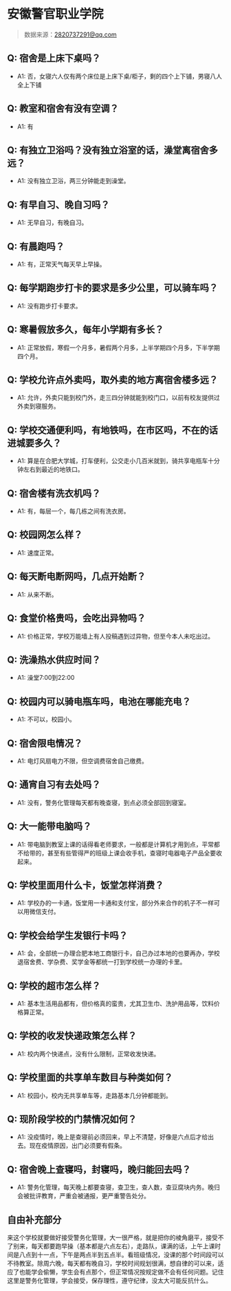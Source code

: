 # 安徽警官职业学院

> 数据来源：2820737291@qq.com

## Q: 宿舍是上床下桌吗？

- A1: 否，女寝六人仅有两个床位是上床下桌/柜子，剩的四个上下铺，男寝八人全上下铺

## Q: 教室和宿舍有没有空调？

- A1: 有

## Q: 有独立卫浴吗？没有独立浴室的话，澡堂离宿舍多远？

- A1: 没有独立卫浴，两三分钟能走到澡堂。

## Q: 有早自习、晚自习吗？

- A1: 无早自习，有晚自习。

## Q: 有晨跑吗？

- A1: 有，正常天气每天早上早操。

## Q: 每学期跑步打卡的要求是多少公里，可以骑车吗？

- A1: 没有跑步打卡要求。

## Q: 寒暑假放多久，每年小学期有多长？

- A1: 正常放假，寒假一个月多，暑假两个月多，上半学期四个月多，下半学期四个月。

## Q: 学校允许点外卖吗，取外卖的地方离宿舍楼多远？

- A1: 允许，外卖只能到校门外，走三四分钟就能到校门口，以前有校友提供过外卖到寝服务。

## Q: 学校交通便利吗，有地铁吗，在市区吗，不在的话进城要多久？

- A1: 算是在合肥大学城，打车便利，公交走小几百米就到，骑共享电瓶车十分钟左右到最近的地铁口。

## Q: 宿舍楼有洗衣机吗？

- A1: 有，每层一个，每几栋之间有洗衣房。

## Q: 校园网怎么样？

- A1: 速度正常。

## Q: 每天断电断网吗，几点开始断？

- A1: 从来不断。

## Q: 食堂价格贵吗，会吃出异物吗？

- A1: 价格正常，学校万能墙上有人投稿遇到过异物，但至今本人未吃出过。

## Q: 洗澡热水供应时间？

- A1: 澡堂7:00到22:00

## Q: 校园内可以骑电瓶车吗，电池在哪能充电？

- A1: 不可以，校园小。

## Q: 宿舍限电情况？

- A1: 电灯风扇电力不限，但空调费宿舍自己缴费。

## Q: 通宵自习有去处吗？

- A1: 没有，警务化管理每天都有晚查寝，到点必须全部回到寝室。

## Q: 大一能带电脑吗？

- A1: 带电脑到教室上课的话得看老师要求，一般都是计算机才用到点，平常都不给带的，甚至有些管得严的班级上课会收手机，查寝时电器电子产品全要收起来。

## Q: 学校里面用什么卡，饭堂怎样消费？

- A1: 学校办的一卡通，饭堂用一卡通和支付宝，部分外来合作的机子不一样可以用微信支付。

## Q: 学校会给学生发银行卡吗？

- A1: 会，全部统一办理合肥本地工商银行卡，自己办过本地的也要再办，学校退宿舍费、学杂费、奖学金等都统一打到学校统一办理的卡里。

## Q: 学校的超市怎么样？

- A1: 基本生活用品都有，但价格真的蛮贵，尤其卫生巾、洗护用品等，饮料价格算正常。

## Q: 学校的收发快递政策怎么样？

- A1: 校内两个快递点，没有什么限制，正常收发快递。

## Q: 学校里面的共享单车数目与种类如何？

- A1: 校园小，校内无共享单车等，走路基本几分钟都能到。

## Q: 现阶段学校的门禁情况如何？

- A1: 没疫情时，晚上是查寝前必须回来，早上不清楚，好像是六点后才给出去。现在疫情原因，出门必须要有假条。

## Q: 宿舍晚上查寝吗，封寝吗，晚归能回去吗？

- A1: 警务化管理，每天晚上都要查寝，查卫生，查人数，查豆腐块内务。晚归会被批评教育，严重会被通报，更严重警告处分。

## 自由补充部分

来这个学校就要做好接受警务化管理，大一很严格，就是把你的棱角磨平，接受不了别来，每天都要跑早操（基本都是六点左右），走路队，课满的话，上午上课时间是八点到十一点，下午是两点半到五点半。看班级情况，没课的那个时间段可以不待教室。除周六晚，每天都有晚自习，学校时间规划很满，想自律的可以来，适应了也能学会偷懒，学生会有点那个，但正常情况按规定做不会有任何问题。记住这里是警务化管理，学会接受，保存理性，遵守纪律，没太大可能反抗什么。